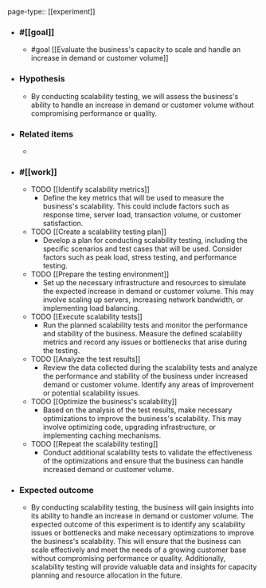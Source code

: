 page-type:: [[experiment]]



  - ### #[[goal]]
    - #goal [[Evaluate the business's capacity to scale and handle an increase in demand or customer volume]]
  - ### Hypothesis
    - By conducting scalability testing, we will assess the business's ability to handle an increase in demand or customer volume without compromising performance or quality.
  - ### Related items
    - 
  - ### #[[work]]
    - TODO [[Identify scalability metrics]]
      - Define the key metrics that will be used to measure the business's scalability. This could include factors such as response time, server load, transaction volume, or customer satisfaction.
    - TODO [[Create a scalability testing plan]]
      - Develop a plan for conducting scalability testing, including the specific scenarios and test cases that will be used. Consider factors such as peak load, stress testing, and performance testing.
    - TODO [[Prepare the testing environment]]
      - Set up the necessary infrastructure and resources to simulate the expected increase in demand or customer volume. This may involve scaling up servers, increasing network bandwidth, or implementing load balancing.
    - TODO [[Execute scalability tests]]
      - Run the planned scalability tests and monitor the performance and stability of the business. Measure the defined scalability metrics and record any issues or bottlenecks that arise during the testing.
    - TODO [[Analyze the test results]]
      - Review the data collected during the scalability tests and analyze the performance and stability of the business under increased demand or customer volume. Identify any areas of improvement or potential scalability issues.
    - TODO [[Optimize the business's scalability]]
      - Based on the analysis of the test results, make necessary optimizations to improve the business's scalability. This may involve optimizing code, upgrading infrastructure, or implementing caching mechanisms.
    - TODO [[Repeat the scalability testing]]
      - Conduct additional scalability tests to validate the effectiveness of the optimizations and ensure that the business can handle increased demand or customer volume.
  - ### Expected outcome
    - By conducting scalability testing, the business will gain insights into its ability to handle an increase in demand or customer volume. The expected outcome of this experiment is to identify any scalability issues or bottlenecks and make necessary optimizations to improve the business's scalability. This will ensure that the business can scale effectively and meet the needs of a growing customer base without compromising performance or quality. Additionally, scalability testing will provide valuable data and insights for capacity planning and resource allocation in the future.
